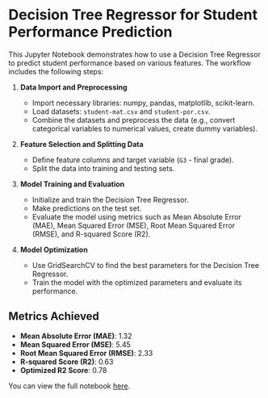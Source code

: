 # Decision Tree Regressor for Student Performance Prediction

This Jupyter Notebook demonstrates how to use a Decision Tree Regressor to predict student performance based on various features. The workflow includes the following steps:

1. **Data Import and Preprocessing**
   - Import necessary libraries: numpy, pandas, matplotlib, scikit-learn.
   - Load datasets: `student-mat.csv` and `student-por.csv`.
   - Combine the datasets and preprocess the data (e.g., convert categorical variables to numerical values, create dummy variables).

2. **Feature Selection and Splitting Data**
   - Define feature columns and target variable (`G3` - final grade).
   - Split the data into training and testing sets.

3. **Model Training and Evaluation**
   - Initialize and train the Decision Tree Regressor.
   - Make predictions on the test set.
   - Evaluate the model using metrics such as Mean Absolute Error (MAE), Mean Squared Error (MSE), Root Mean Squared Error (RMSE), and R-squared Score (R2).

4. **Model Optimization**
   - Use GridSearchCV to find the best parameters for the Decision Tree Regressor.
   - Train the model with the optimized parameters and evaluate its performance.

## Metrics Achieved
- **Mean Absolute Error (MAE)**: 1.32
- **Mean Squared Error (MSE)**: 5.45
- **Root Mean Squared Error (RMSE)**: 2.33
- **R-squared Score (R2)**: 0.63
- **Optimized R2 Score**: 0.78

You can view the full notebook [here](https://github.com/kelvinadaisky/Data-Mining/blob/main/Decision%20tree.ipynb).
